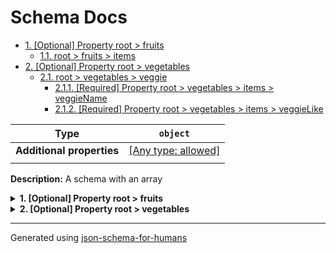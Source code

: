 # Schema Docs

- [1. [Optional] Property root > fruits](#fruits)
  - [1.1. root > fruits > items](#fruits_items)
- [2. [Optional] Property root > vegetables](#vegetables)
  - [2.1. root > vegetables > veggie](#vegetables_items)
    - [2.1.1. [Required] Property root > vegetables > items > veggieName](#vegetables_items_veggieName)
    - [2.1.2. [Required] Property root > vegetables > items > veggieLike](#vegetables_items_veggieLike)

| Type                      | `object`                                                                  |
| ------------------------- | ------------------------------------------------------------------------- |
| **Additional properties** | [[Any type: allowed]](# "Additional Properties of any type are allowed.") |
|                           |                                                                           |

**Description:** A schema with an array

<details>
<summary><strong> <a name="fruits"></a>1. [Optional] Property root > fruits</strong>  

</summary>
<blockquote>

| Type                      | `array of string`                                                         |
| ------------------------- | ------------------------------------------------------------------------- |
| **Additional properties** | [[Any type: allowed]](# "Additional Properties of any type are allowed.") |
|                           |                                                                           |

|                      | Array restrictions |
| -------------------- | ------------------ |
| **Min items**        | N/A                |
| **Max items**        | N/A                |
| **Items unicity**    | False              |
| **Additional items** | False              |
| **Tuple validation** | See below          |
|                      |                    |

| Each item of this array must be | Description |
| ------------------------------- | ----------- |
| [items](#fruits_items)          | -           |
|                                 |             |

### <a name="fruits_items"></a>1.1. root > fruits > items

| Type                      | `string`                                                                  |
| ------------------------- | ------------------------------------------------------------------------- |
| **Additional properties** | [[Any type: allowed]](# "Additional Properties of any type are allowed.") |
|                           |                                                                           |

</blockquote>
</details>

<details>
<summary><strong> <a name="vegetables"></a>2. [Optional] Property root > vegetables</strong>  

</summary>
<blockquote>

| Type                      | `array`                                                                   |
| ------------------------- | ------------------------------------------------------------------------- |
| **Additional properties** | [[Any type: allowed]](# "Additional Properties of any type are allowed.") |
|                           |                                                                           |

|                      | Array restrictions |
| -------------------- | ------------------ |
| **Min items**        | N/A                |
| **Max items**        | N/A                |
| **Items unicity**    | False              |
| **Additional items** | False              |
| **Tuple validation** | See below          |
|                      |                    |

| Each item of this array must be | Description |
| ------------------------------- | ----------- |
| [veggie](#vegetables_items)     | -           |
|                                 |             |

### <a name="vegetables_items"></a>2.1. root > vegetables > veggie

| Type                      | `object`                                                                  |
| ------------------------- | ------------------------------------------------------------------------- |
| **Additional properties** | [[Any type: allowed]](# "Additional Properties of any type are allowed.") |
| **Defined in**            | #/definitions/veggie                                                      |
|                           |                                                                           |

<details>
<summary><strong> <a name="vegetables_items_veggieName"></a>2.1.1. [Required] Property root > vegetables > items > veggieName</strong>  

</summary>
<blockquote>

| Type                      | `string`                                                                  |
| ------------------------- | ------------------------------------------------------------------------- |
| **Additional properties** | [[Any type: allowed]](# "Additional Properties of any type are allowed.") |
|                           |                                                                           |

**Description:** The name of the vegetable.

</blockquote>
</details>

<details>
<summary><strong> <a name="vegetables_items_veggieLike"></a>2.1.2. [Required] Property root > vegetables > items > veggieLike</strong>  

</summary>
<blockquote>

| Type                      | `boolean`                                                                 |
| ------------------------- | ------------------------------------------------------------------------- |
| **Additional properties** | [[Any type: allowed]](# "Additional Properties of any type are allowed.") |
|                           |                                                                           |

**Description:** Do I like this vegetable?

</blockquote>
</details>

</blockquote>
</details>

----------------------------------------------------------------------------------------------------------------------------
Generated using [json-schema-for-humans](https://github.com/coveooss/json-schema-for-humans)